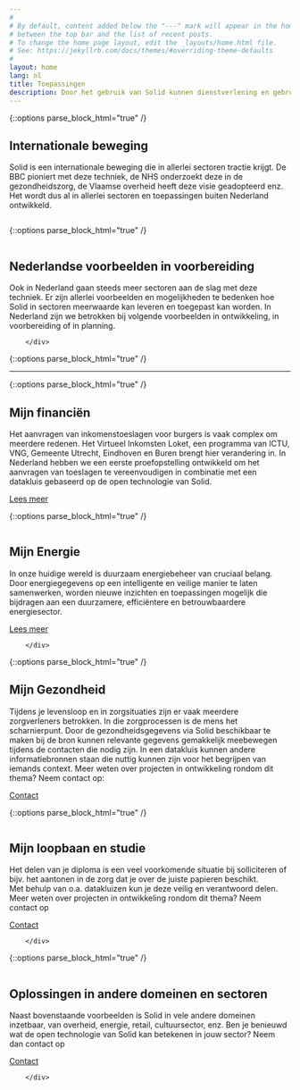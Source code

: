 ```yaml
---
#
# By default, content added below the "---" mark will appear in the home page
# between the top bar and the list of recent posts.
# To change the home page layout, edit the _layouts/home.html file.
# See: https://jekyllrb.com/docs/themes/#overriding-theme-defaults
#
layout: home
lang: nl
title: Toepassingen
description: Door het gebruik van Solid kunnen dienstverlening en gebruikservaring verbeteren en ontstaan mogelijkheden om GDPR-compliant samen te werken met ketenpartners. Solid is toepasbaar in verschillende sectoren en domeinen zoals de zorg, energie, gemeentes, uitvoeringsorganisaties van de overheid, publieke organisaties zoals de culturele en bibliotheek-sector maar ook retail, media etc.
---
```


{::options parse_block_html="true" /}
<div class="wrapperprojects" markdown="0">
            <div class="projectblock">
             <div class="project_text">
              <h2>
Internationale beweging
              </h2>
              <p>
Solid is een internationale beweging die in allerlei sectoren tractie krijgt. De BBC pioniert met deze techniek, de NHS onderzoekt deze in de gezondheidszorg, de Vlaamse overheid heeft deze visie geadopteerd enz.
Het wordt dus al in allerlei sectoren en toepassingen buiten Nederland ontwikkeld. <br> 
                </p>
              </div>
              <div class="project_img">
                <img src="/img/internationaal.svg" alt="">
            </div>         
        </div>
</div>


{::options parse_block_html="true" /}
<div class="wrapperprojects" markdown="0">
            <div class="projectblock">
              <div class="project_img">
                <img src="/img/nederland.svg" alt="">
            </div>
             <div class="project_text">
              <h2>
Nederlandse voorbeelden in voorbereiding
              </h2>
              <p>
Ook in Nederland gaan steeds meer sectoren aan de slag met deze techniek. Er zijn allerlei voorbeelden en mogelijkheden te bedenken hoe Solid in sectoren meerwaarde kan leveren en toegepast kan worden.
In Nederland zijn we betrokken bij volgende voorbeelden in ontwikkeling, in voorbereiding of in planning. 
                </p>
              </div>
                       
        </div>
</div>

{::options parse_block_html="true" /}
<hr class="line">




{::options parse_block_html="true" /}
<div class="wrapperprojects" markdown="0">
            <div class="projectblock">
             <div class="project_text">
              <h2>
Mijn financiën
              </h2>
              <p>
Het aanvragen van inkomenstoeslagen voor burgers is vaak complex om meerdere redenen. Het Virtueel Inkomsten Loket, een programma van ICTU, VNG, Gemeente Utrecht, Eindhoven en Buren brengt hier verandering in.
In Nederland hebben we een eerste proefopstelling ontwikkeld om het aanvragen van toeslagen te vereenvoudigen in combinatie met een datakluis gebaseerd op de open technologie van Solid. 
                </p>
<div class="button_align">
               <a class="button_link" href="/vil"><div class="button">Lees meer</div></a>
              </div>
              </div>
              <div class="project_img">
                <img src="/img/vil.svg" alt="">
            </div>         
        </div>
</div>




{::options parse_block_html="true" /}
<div class="wrapperprojects" markdown="0">
            <div class="projectblock">
                            <div class="project_img">
                <img src="/img/energie.svg" alt="">
            </div>       
             <div class="project_text">
              <h2>
Mijn Energie
              </h2>
              <p>
In onze huidige wereld is duurzaam energiebeheer van cruciaal belang. Door energiegegevens op een intelligente en veilige manier te laten samenwerken, worden nieuwe inzichten en toepassingen mogelijk die bijdragen aan een duurzamere, efficiëntere en betrouwbaardere energiesector.
                </p>
<div class="button_align">
               <a class="button_link" href="/energie.html"><div class="button">Lees meer</div></a>
              </div>
              </div>
  
        </div>
</div>



{::options parse_block_html="true" /}
<div class="wrapperprojects" markdown="0">
            <div class="projectblock">
             <div class="project_text">
              <h2>
Mijn Gezondheid
              </h2>
              <p>
Tijdens je levensloop en in zorgsituaties zijn er vaak meerdere zorgverleners betrokken. In die zorgprocessen is de mens het scharnierpunt. 
Door de gezondheidsgegevens via Solid beschikbaar te maken bij de bron kunnen relevante gegevens gemakkelijk meebewegen tijdens de contacten die nodig zijn. 
In een  datakluis kunnen andere informatiebronnen staan die nuttig kunnen zijn voor het begrijpen van iemands context.
Meer weten over projecten in ontwikkeling rondom dit thema? Neem contact op:
                </p>
<div class="button_align">
               <a class="button_link" href="/contact"><div class="button">Contact</div></a>
              </div>
              </div>
  <div class="project_img">
                <img src="/img/gezondheid.svg" alt="">
            </div>       
        </div>
</div>

{::options parse_block_html="true" /}
<div class="wrapperprojects" markdown="0">
            <div class="projectblock">
                <div class="project_img">
                <img src="/img/loopbaan.svg" alt="">
            </div>         
             <div class="project_text">
              <h2>
Mijn loopbaan en studie
              </h2>
              <p>
Het delen van je diploma is een veel voorkomende situatie bij solliciteren of bijv. het aantonen in de zorg dat je over de juiste papieren beschikt. <br>
Met behulp van o.a. datakluizen kun je deze veilig en verantwoord delen. 
Meer weten over projecten in ontwikkeling rondom dit thema? Neem contact op
                </p>
<div class="button_align">
               <a class="button_link" href="/contact"><div class="button">Contact</div></a>
              </div>
              </div>
            
        </div>
</div>


{::options parse_block_html="true" /}
<div class="wrapperprojects" markdown="0">
            <div class="projectblock">
                            <div class="project_img">
                <img src="/img/anderesectoren.svg" alt="">
            </div>       
             <div class="project_text">
              <h2>
Oplossingen in andere domeinen en sectoren
              </h2>
              <p>
Naast bovenstaande voorbeelden is Solid in vele andere domeinen inzetbaar, van overheid, energie, retail, cultuursector, enz.
Ben je benieuwd wat de open technologie van Solid kan betekenen in jouw sector?
Neem dan contact op
                </p>
<div class="button_align">
               <a class="button_link" href="/contact"><div class="button">Contact</div></a>
              </div>
              </div>
  
        </div>
</div>
